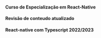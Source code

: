 #### Curso de Especialização em React-Native
#### Revisão de conteudo atualizado 
#### React-native com Typescript 2022/2023
